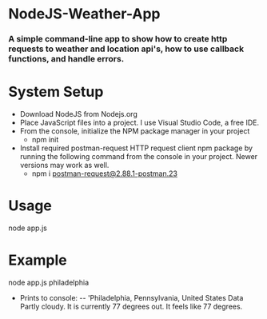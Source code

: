 # NodeJS-Weather-App
###  A simple command-line app to show how to create http requests to weather and location api's, how to use callback functions, and handle errors.
# System Setup
-  Download NodeJS from Nodejs.org
-  Place JavaScript files into a project. I use Visual Studio Code, a free IDE. 
-  From the console, initialize the NPM package manager in your project
    - npm init
- Install required postman-request HTTP request client npm package by running the following command from the console in your project. Newer versions may work as well. 
  - npm i postman-request@2.88.1-postman.23
# Usage
node app.js <city>
  
# Example
node app.js philadelphia
- Prints to console:
-- 'Philadelphia, Pennsylvania, United States
Data Partly cloudy. It is currently 77 degrees out. It feels like 77 degrees.
```
